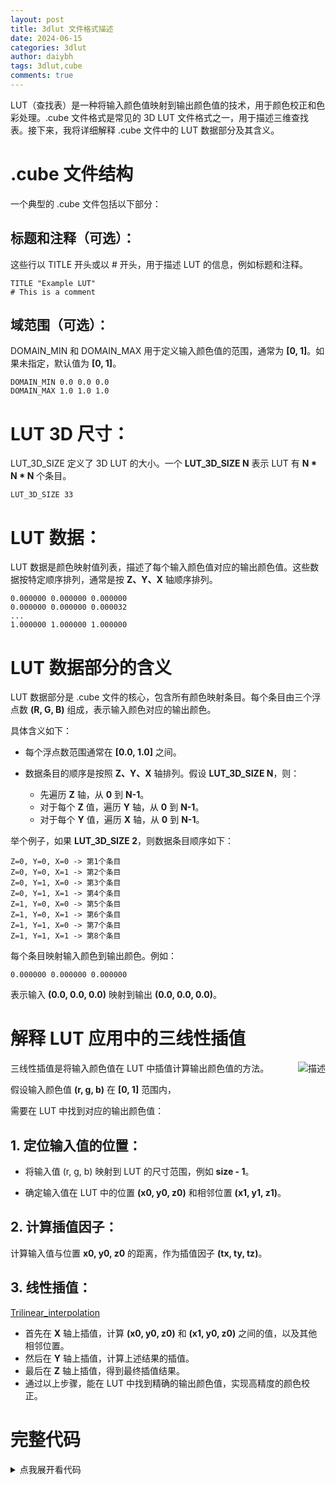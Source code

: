 ```yaml
---
layout: post
title: 3dlut 文件格式描述
date: 2024-06-15
categories: 3dlut
author: daiybh
tags: 3dlut,cube
comments: true
---
```


LUT（查找表）是一种将输入颜色值映射到输出颜色值的技术，用于颜色校正和色彩处理。.cube 文件格式是常见的 3D LUT 文件格式之一，用于描述三维查找表。接下来，我将详细解释 .cube 文件中的 LUT 数据部分及其含义。

<!--more-->

# .cube 文件结构

一个典型的 .cube 文件包括以下部分：

## 标题和注释（可选）：

这些行以 TITLE 开头或以 # 开头，用于描述 LUT 的信息，例如标题和注释。

    TITLE "Example LUT"
    # This is a comment

## 域范围（可选）：

DOMAIN_MIN 和 DOMAIN_MAX 用于定义输入颜色值的范围，通常为 **[0, 1]**。如果未指定，默认值为 **[0, 1]**。

    DOMAIN_MIN 0.0 0.0 0.0
    DOMAIN_MAX 1.0 1.0 1.0

# LUT 3D 尺寸：

LUT_3D_SIZE 定义了 3D LUT 的大小。一个 **LUT_3D_SIZE N** 表示 LUT 有 **N * N * N** 个条目。
 
    LUT_3D_SIZE 33

# LUT 数据：

LUT 数据是颜色映射值列表，描述了每个输入颜色值对应的输出颜色值。这些数据按特定顺序排列，通常是按 **Z、Y、X** 轴顺序排列。

```
0.000000 0.000000 0.000000
0.000000 0.000000 0.000032
...
1.000000 1.000000 1.000000
```

# LUT 数据部分的含义

LUT 数据部分是 .cube 文件的核心，包含所有颜色映射条目。每个条目由三个浮点数 **(R, G, B)** 组成，表示输入颜色对应的输出颜色。

具体含义如下：

* 每个浮点数范围通常在  **[0.0, 1.0]** 之间。

* 数据条目的顺序是按照 **Z、Y、X** 轴排列。假设 **LUT_3D_SIZE N**，则：
    * 先遍历 **Z** 轴，从 **0** 到 **N-1**。
    * 对于每个 **Z** 值，遍历 **Y** 轴，从 **0** 到 **N-1**。
    * 对于每个 **Y** 值，遍历 **X** 轴，从 **0** 到 **N-1**。

举个例子，如果 **LUT_3D_SIZE 2**，则数据条目顺序如下：

```
Z=0, Y=0, X=0 -> 第1个条目
Z=0, Y=0, X=1 -> 第2个条目
Z=0, Y=1, X=0 -> 第3个条目
Z=0, Y=1, X=1 -> 第4个条目
Z=1, Y=0, X=0 -> 第5个条目
Z=1, Y=0, X=1 -> 第6个条目
Z=1, Y=1, X=0 -> 第7个条目
Z=1, Y=1, X=1 -> 第8个条目
```

每个条目映射输入颜色到输出颜色。例如：

 
    0.000000 0.000000 0.000000

表示输入 **(0.0, 0.0, 0.0)** 映射到输出 **(0.0, 0.0, 0.0)**。

# 解释 LUT 应用中的三线性插值


<img src="https://upload.wikimedia.org/wikipedia/commons/thumb/5/55/Enclosing_points.svg/636px-Enclosing_points.svg.png" alt="描述" style="float: right; margin-left: 20px;"/>

三线性插值是将输入颜色值在 LUT 中插值计算输出颜色值的方法。

假设输入颜色值 **(r, g, b)** 在 **[0, 1]** 范围内，

需要在 LUT 中找到对应的输出颜色值：

## 1. 定位输入值的位置：

* 将输入值 (r, g, b) 映射到 LUT 的尺寸范围，例如 **size - 1**。

* 确定输入值在 LUT 中的位置 **(x0, y0, z0)** 和相邻位置 **(x1, y1, z1)**。

## 2. 计算插值因子：

计算输入值与位置 **x0, y0, z0** 的距离，作为插值因子 **(tx, ty, tz)**。

## 3. 线性插值：

[Trilinear_interpolation](https://en.wikipedia.org/wiki/Trilinear_interpolation)

* 首先在 **X** 轴上插值，计算 **(x0, y0, z0)** 和 **(x1, y0, z0)** 之间的值，以及其他相邻位置。
* 然后在 **Y** 轴上插值，计算上述结果的插值。
* 最后在 **Z** 轴上插值，得到最终插值结果。
* 通过以上步骤，能在 LUT 中找到精确的输出颜色值，实现高精度的颜色校正。





# 完整代码

<details>
    <summary>点我展开看代码</summary>

```
#include <iostream>
#include <fstream>
#include <sstream>
#include <vector>
#include <string>
#include <algorithm>
#include <stdexcept>

struct Color {
    float r, g, b;
};

class LUT3D {
public:
    LUT3D(const std::string& filename);
    Color apply(const Color& color) const;

private:
    int size;
    std::vector<std::vector<std::vector<Color>>> lut;

    void loadCubeFile(const std::string& filename);
    float clamp(float value, float min, float max) const;
    Color lerp(const Color& a, const Color& b, float t) const;
};

LUT3D::LUT3D(const std::string& filename) {
    loadCubeFile(filename);
}

void LUT3D::loadCubeFile(const std::string& filename) {
    std::ifstream file(filename);
    if (!file.is_open()) {
        throw std::runtime_error("Cannot open LUT file.");
    }

    std::string line;
    while (std::getline(file, line)) {
        if (line.empty() || line[0] == '#') {
            continue; // Skip comments and empty lines
        }

        std::istringstream iss(line);
        std::string keyword;
        iss >> keyword;

        if (keyword == "TITLE") {
            // Skip title
            continue;
        } else if (keyword == "LUT_3D_SIZE") {
            iss >> size;
            lut.resize(size, std::vector<std::vector<Color>>(size, std::vector<Color>(size)));
        } else if (keyword == "DOMAIN_MIN" || keyword == "DOMAIN_MAX") {
            // Skip domain information
            continue;
        } else {
            // Put the first value back to the stream
            iss.seekg(0, std::ios::beg);
            
            float r, g, b;
            iss >> r >> g >> b;
            if (iss.fail()) {
                throw std::runtime_error("Invalid LUT data format.");
            }

            static int count = 0;
            int z = count / (size * size);
            int y = (count / size) % size;
            int x = count % size;
            lut[x][y][z] = {r, g, b};
            count++;
        }
    }
    file.close();
}

float LUT3D::clamp(float value, float min, float max) const {
    return std::max(min, std::min(value, max));
}

Color LUT3D::lerp(const Color& a, const Color& b, float t) const {
    return {a.r + t * (b.r - a.r),
            a.g + t * (b.g - a.g),
            a.b + t * (b.b - a.b)};
}

Color LUT3D::apply(const Color& color) const {
    float r = clamp(color.r, 0.0f, 1.0f) * (size - 1);
    float g = clamp(color.g, 0.0f, 1.0f) * (size - 1);
    float b = clamp(color.b, 0.0f, 1.0f) * (size - 1);

    int x0 = static_cast<int>(r);
    int y0 = static_cast<int>(g);
    int z0 = static_cast<int>(b);
    int x1 = std::min(x0 + 1, size - 1);
    int y1 = std::min(y0 + 1, size - 1);
    int z1 = std::min(z0 + 1, size - 1);

    float tx = r - x0;
    float ty = g - y0;
    float tz = b - z0;

    Color c000 = lut[x0][y0][z0];
    Color c100 = lut[x1][y0][z0];
    Color c010 = lut[x0][y1][z0];
    Color c110 = lut[x1][y1][z0];
    Color c001 = lut[x0][y0][z1];
    Color c101 = lut[x1][y0][z1];
    Color c011 = lut[x0][y1][z1];
    Color c111 = lut[x1][y1][z1];

    Color c00 = lerp(c000, c100, tx);
    Color c01 = lerp(c001, c101, tx);
    Color c10 = lerp(c010, c110, tx);
    Color c11 = lerp(c011, c111, tx);

    Color c0 = lerp(c00, c10, ty);
    Color c1 = lerp(c01, c11, ty);

    return lerp(c0, c1, tz);
}

int main() {
    try {
        LUT3D lut("path_to_lut_file.cube");

        // Sample color to be corrected
        Color inputColor = {0.5f, 0.5f, 0.5f};
        Color outputColor = lut.apply(inputColor);

        std::cout << "Corrected Color: "
                  << "R: " << outputColor.r
                  << ", G: " << outputColor.g
                  << ", B: " << outputColor.b << std::endl;
    } catch (const std::exception& e) {
        std::cerr << "Error: " << e.what() << std::endl;
    }

    return 0;
}
```


</details>